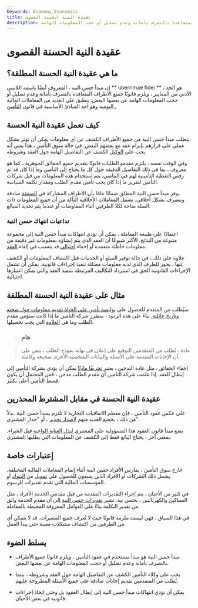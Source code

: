 ```yaml
---
keywords: Economy,Economics
title: عقيدة النية الحسنة القصوى
description: يُلزم مبدأ حسن النية من الناحية القانونية جميع الأطراف المتعاقدة بالتصرف بأمانة وعدم تضليل أو حجب المعلومات الهامة.
---
```


# عقيدة النية الحسنة القصوى
## ما هي عقيدة النية الحسنة المطلقة؟

إن مبدأ حسن النية ، المعروف أيضًا باسمه اللاتيني ** uberrimae fidei ** ، هو الحد الأدنى من المعايير ، ويلزم قانونًا جميع الأطراف المتعاقدة بالتصرف بأمانة وعدم تضليل أو حجب المعلومات الهامة عن بعضها البعض. ينطبق على العديد من المعاملات المالية اليومية وهو أحد المبادئ الأساسية في قانون [التأمين .](/insurance)

## كيف تعمل عقيدة النية الحسنة

يتطلب مبدأ حسن النية من جميع الأطراف الكشف عن أي معلومات يمكن أن تؤثر بشكل عملي على قرارهم بإبرام عقد مع بعضهم البعض. في حالة سوق التأمين ، هذا يعني أنه يجب على [الوكيل](/agent) الكشف عن التفاصيل الهامة حول العقد وشروطه.

وفي الوقت نفسه ، يلتزم مقدمو الطلبات قانونًا بتقديم جميع الحقائق الجوهرية ، كما هو معروف ، بما في ذلك التفاصيل الدقيقة حول كل ما يحتاج إلى التأمين وما إذا كان قد تم رفض التغطية التأمينية لهم في الماضي. يتم استخدام هذه المعلومات من قبل شركات التأمين لتقرير ما إذا كان يجب تأمين مقدم الطلب ومقدار تكلفة السياسة.

يوفر مبدأ حسن النية المطلق ضمانًا عامًا بأن الأطراف المشاركة في [الصفقة](/transaction) صادقة وتتصرف بشكل أخلاقي. تشمل المعاملات الأخلاقية التأكد من أن جميع المعلومات ذات الصلة متاحة لكلا الطرفين أثناء المفاوضات أو عندما يتم تحديد المبالغ.

### تداعيات انتهاك حسن النية

اعتمادًا على طبيعة المعاملة ، يمكن أن تؤدي انتهاكات مبدأ حسن النية إلى مجموعة متنوعة من النتائج. الأكثر شيوعًا أن العقد الذي يتم إنشاؤه بمعلومات غير دقيقة من معلومات خاطئة متعمدة أو إخفاء [احتيالي](/fraud) قد يتسبب في إلغاء [العقد](/voidable-contract).

علاوة على ذلك ، في حالة توفير السلع أو الخدمات قبل اكتشاف المعلومات أو الكشف عنها ، يجوز للطرف الذي لديه معلومات مضللة تنفيذ إجراءات قانونية. يمكن أن تشمل الإجراءات القانونية الحق في استرداد التكاليف المرتبطة بتنفيذ العقد والتي يمكن اعتبارها احتيالية.

## مثال على عقيدة النية الحسنة المطلقة

سيُطلب من المتقدم للحصول على [بوليصة تأمين على الحياة تقديم معلومات حول صحته وتاريخ عائلته.](/lifeinsurance) بناءً على هذه الردود ، ستقرر شركة التأمين ما إذا كانت ستؤمن مقدم الطلب وما هي [العلاوة](/insurance-premium) التي يجب تحصيلها.

> ### هام

> عادة ، يُطلب من المتقدمين التوقيع على إعلان في نهاية نموذج الطلب ، ينص على أن الإجابات المقدمة على الأسئلة والبيانات الشخصية الأخرى صحيحة وكاملة.

>

إخفاء الحقائق ، مثل عادة التدخين ، يعتبر [تحريفًا ماديًا](/misrepresentation) يمكن أن يؤدي بشركة التأمين إلى إبطال العقد. إذا علمت شركة التأمين أن مقدم الطلب مدخن ، فمن المحتمل أن يكون قسط التأمين أعلى بكثير.

## عقيدة النية الحسنة في مقابل المشترط المحذرين

على عكس عقود التأمين ، فإن معظم الاتفاقيات التجارية لا تلتزم بمبدأ حسن النية. بدلاً من ذلك ، يخضع العديد منهم [لإصدار تحذير](/caveatemptor) ، أو "حذار المشتري".

يضع مبدأ قانون العقود هذا المسؤولية على المشتري [لبذل العناية الواجبة](/duediligence) قبل الشراء. بمعنى آخر ، يحتاج البائع فقط إلى الكشف عن المعلومات التي يطلبها المشتري.

## إعتبارات خاصة

خارج سوق التأمين ، يمارس الأفراد حسن النية أثناء إتمام المعاملات المالية المختلفة. يشمل ذلك الشركات أو الأفراد الذين يسعون للحصول على [تمويل](/finance) من [البنوك](/bank) أو المؤسسات المالية التي تقدم تقديرات للرسوم.

في كثير من الأحيان ، يتم إجراء التقديرات المقدمة من قبل مقدمي الخدمة الأفراد ، مثل السباكين والكهربائيين ، بحسن نية. تشير [تقديرات حسن النية](/good_faith_estimate) إلى أن مقدم الخدمة واثق من تقدير التكلفة بناءً على العوامل المعروفة المحيطة بالمعاملة.

في هذا السياق ، فهي ليست ملزمة قانونًا حيث لا تُعرف جميع المتغيرات. قد لا يتمكن أي من الطرفين من اكتشاف مشكلات معينة حتى يبدأ العمل.

## يسلط الضوء

- مبدأ حسن النية هو مبدأ مستخدم في عقود التأمين ، ويلزم قانونًا جميع الأطراف بالتصرف بأمانة وعدم تضليل أو حجب المعلومات الهامة عن بعضها البعض.

- يجب على وكلاء التأمين الكشف عن التفاصيل الهامة حول العقد وشروطه ، بينما يُطلب من المتقدمين تقديم إجابات صادقة على جميع الأسئلة المطروحة عليهم.

- يمكن أن تؤدي انتهاكات مبدأ حسن النية إلى إبطال العقود بل وحتى اتخاذ إجراءات قانونية في بعض الأحيان.

